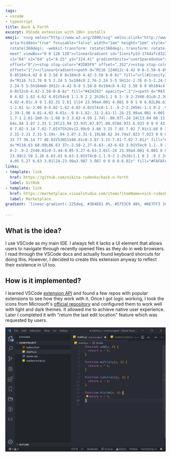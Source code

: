 ```yaml
---
tags:
- vscode
- typescript
title: Back & Forth
excerpt: VSCode extension with 10k+ installs
emoji: '<svg xmlns="http://www.w3.org/2000/svg" xmlns:xlink="http://www.w3.org/1999/xlink"
  aria-hidden="true" focusable="false" width="1em" height="1em" style="-ms-transform:
  rotate(360deg); -webkit-transform: rotate(360deg); transform: rotate(360deg);" preserveAspectRatio="xMidYMid
  meet" viewBox="0 0 128 128"><linearGradient id="IconifyId-1744afcd322-e8e348-870"
  x1="64" x2="64" y1="4.25" y2="124.41" gradientUnits="userSpaceOnUse"><stop stop-color="#40C4FF"
  offset="0"/><stop stop-color="#2DB5F9" offset=".352"/><stop stop-color="#0091EA"
  offset="1"/></linearGradient><path d="M116 124H12c-4.42 0-8-3.58-8-8V12c0-4.42 3.58-8
  8-8h104c4.42 0 8 3.58 8 8v104c0 4.42-3.58 8-8 8z" fill="url(#IconifyId-1744afcd322-e8e348-870)"/><path
  d="M116 7c2.76 0 5 2.24 5 5v104c0 2.76-2.24 5-5 5H12c-2.76 0-5-2.24-5-5V12c0-2.76
  2.24-5 5-5h104m0-3H12c-4.42 0-8 3.58-8 8v104c0 4.42 3.58 8 8 8h104c4.42 0 8-3.58
  8-8V12c0-4.42-3.58-8-8-8z" fill="#424242" opacity=".2"/><path d="M43.98 36c2.06
  0 4.02 1.62 4.02 4.01V54c0 1.1.9 2 2 2h28c1.1 0 2-.9 2-2V40.01c0-2.39 1.96-4.01
  4.02-4.01c.9 0 1.82.31 2.61 1l24 23.99a4.001 4.001 0 0 1 0 6.02L86.63 91c-.79.69-1.71
  1-2.61 1c-2.06 0-4.02-1.62-4.02-4.01V74c0-1.1-.9-2-2-2H50c-1.1 0-2 .9-2 2v13.99c0
  2.39-1.96 4.01-4.02 4.01c-.9 0-1.82-.31-2.61-1l-24-23.99a4.001 4.001 0 0 1 0-6.02l24-23.99c.78-.69
  1.7-1 2.61-1m0-3c-1.68 0-3.3.62-4.59 1.74l-.08.07l-24 24C13.84 60.13 13 62.02 13
  64s.84 3.87 2.31 5.19l23.94 23.93l.07.07l.08.07A6.933 6.933 0 0 0 43.98 95c3.87
  0 7.02-3.14 7.02-7.01V75h26v12.99c0 3.86 3.15 7.01 7.02 7.01c1.68 0 3.3-.62 4.59-1.74l.14-.14l23.94-23.93c1.47-1.33
  2.31-3.21 2.31-5.19s-.84-3.87-2.31-5.19L88.62 34.74a7.023 7.023 0 0 0-4.6-1.74C80.15
  33 77 36.14 77 40.01V53H51V40.01c0-3.87-3.15-7.01-7.02-7.01z" fill="#424242" opacity=".2"/><path
  d="M110.63 60.99L86.63 37c-2.58-2.27-6.63-.43-6.63 3.01V54c0 1.1-.9 2-2 2H50c-1.1
  0-2-.9-2-2V40.01c0-3.44-4.05-5.27-6.63-3.01l-24 23.99a4.001 4.001 0 0 0 0 6.02l24
  23.99c2.59 2.26 6.63.43 6.63-3.01V74c0-1.1.9-2 2-2h28c1.1 0 2 .9 2 2v13.99c0 3.44
  4.05 5.27 6.63 3.01l24-23.99a3.987 3.987 0 0 0 0-6.02z" fill="#FAFAFA"/></svg>'
links:
- template: link
  href: https://github.com/nikita-rudenko/back-n-forth
  label: GitHub
- template: link
  href: https://marketplace.visualstudio.com/items?itemName=nick-rudenko.back-n-forth
  label: Marketplace
gradient: 'linear-gradient(-225deg, #3D4E81 0%, #5753C9 48%, #6E7FF3 100%)'

---
```

## What is the idea?

I use VSCode as my main IDE. I always felt it lacks a UI element that allows users to navigate through recently opened files as they do in web browsers. I read through the VSCode docs and actually found keyboard shorcuts for doing this. However, I decided to create this extension anyway to reflect their existence in UI too.

## How is it implemented?

I learned VSCode [extension API](https://code.visualstudio.com/api) and found a few repos with popular extensions to see how they work with it. Once I got logic working, I took the icons from Microsoft's [official repository](https://github.com/microsoft/vscode-icons) and configured them to work well with light and dark themes. It allowed me to achieve native user experience. Later I completed it with "return the last edit location" feature which was requested by users.

![Extension in action.](https://github.com/nick-rudenko/back-n-forth/raw/master/img/screenshots/demo.gif "Extension in action")